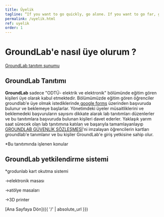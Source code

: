 ```yaml
---
title: Üyelik
tagline: “If you want to go quickly, go alone. If you want to go far, go together.”
permalink: /uyelik.html
ref: uyelik
order: 1
---
```


<h1>GroundLab'e nasıl üye olurum ?</h1>

[GroundLab tanıtım sunumu](https://www.youtube.com/watch?v=ySYRfXMPcYs)

<h2> GroundLab Tanıtımı</h2>

**GroundLab** sadece "ODTÜ- elektrik ve elektronik" bölümünde eğitim gören kişileri üye olarak kabul etmektedir. Bölümümüzde eğitim gören öğrenciler groundlab'e üye olmak istediklerinde[ google forms](https://forms.gle/FNan97u9rruZy3rQ6) üzerinden başvuruda bulunur ve beklemeye başlarlar. Yönetimdeki üyeler müsaitliklerini ve beklemedeki başvuruların sayısını dikkate alarak lab tanıtımları düzenlerler ve bu tanıtımlara başvuruda bulunan kişileri davet ederler. Yaklaşık yarım saat sürecek olan lab tanıtımına katılan ve başarıyla tamamlayanlayıp [GROUNDLAB GÜVENLİK SÖZLEŞMESİ](https://docs.google.com/document/d/1_7hEExoqFqhodxM7zXimtCfqBCZB0iOp04tgFUtlJLQ/edit?usp=sharing)'ni imzalayan öğrencilerin kartları groundlab'e tanımlanır ve bu kişiler GroundLab'e giriş yetkisine sahip olur.

*Bu tanıtımında işlenen konular

<h2> GroundLab yetkilendirme sistemi</h2>

*grodunlab kart okutma sistemi

->elektronik masası

->atölye masaları

->3D printer

[Ana Sayfaya Dön]({{ '/' | absolute_url }})
